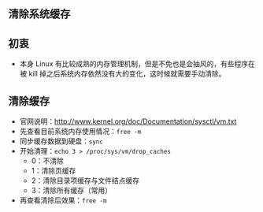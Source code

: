 ## 清除系统缓存


## 初衷

- 本身 Linux 有比较成熟的内存管理机制，但是不免也是会抽风的，有些程序在被 kill 掉之后系统内存依然没有大的变化，这时候就需要手动清除。


## 清除缓存

- 官网说明：<http://www.kernel.org/doc/Documentation/sysctl/vm.txt>
- 先查看目前系统内存使用情况：`free -m`
- 同步缓存数据到硬盘：`sync`
- 开始清理：`echo 3 > /proc/sys/vm/drop_caches`
    - 0：不清除
    - 1：清除页缓存
    - 2：清除目录项缓存与文件结点缓存
    - 3：清除所有缓存（常用）
- 再查看清除后效果：`free -m`


